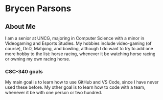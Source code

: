 # Brycen Parsons

## About Me
I am a senior at UNCG, majoring in Computer Science with a minor in Videogaming and Esports Studies. My hobbies include video-gaming (of course), DnD, Mahjong, and bowling, although I do want to try to add one more hobby to the list: horse racing, whenever it be watching horse racing or owning my own racing horse.

### CSC-340 goals
My main goal is to learn how to use GitHub and VS Code, since I have never used these before. My other goal is to learn how to code with a team, whenever it be with one person or two hundred.